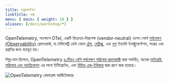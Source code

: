 ```yaml
---
title: ডকুমেন্টেশন
linkTitle: ডক্স
menu: { main: { weight: 10 } }
aliases: [/docs/workshop/*]
---
```


OpenTelemetry, সংক্ষেপে OTel, একটি বিক্রেতা-নিরপেক্ষ (vendor-neutral) ওপেন সোর্স
[পর্যবেক্ষণ (Observability)](concepts/observability-primer/#what-is-observability) ফ্রেমওয়ার্ক,
যা টেলিমেট্রি ডেটা যেমন
[ট্রেস](concepts/signals/traces/), [মেট্রিক্স](concepts/signals/metrics/), এবং
[লগ](concepts/signals/logs/) ইত্যাদি ইনস্ট্রুমেন্টেশন, সংগ্রহ এবং রপ্তানির জন্য ব্যবহৃত হয়।

শিল্প-মান হিসেবে, OpenTelemetry
[৪০টিরও বেশি পর্যবেক্ষণ পরিষেবা প্রদানকারী](/ecosystem/vendors/)
দ্বারা সমর্থিত,
অনেক [লাইব্রেরি, পরিষেবা এবং অ্যাপ্লিকেশন](/ecosystem/integrations/)
এর সাথে ইন্টিগ্রেটেড,
এবং [বিভিন্ন এন্ড-ইউজার](/ecosystem/adopters/)
দ্বারা গ্রহণ করা হয়েছে।

![OpenTelemetry রেফারেন্স আর্কিটেকচার](/img/otel-diagram.svg)
